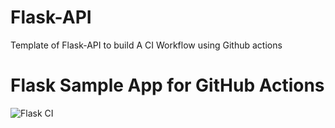 # Flask-API
Template of Flask-API to build A CI Workflow using Github actions
# Flask Sample App for GitHub Actions

![Flask CI](https://github.com/MohamedAboMousallam/Flask-API/actions/workflows/ci.yml/badge.svg?branch=MAIN)
